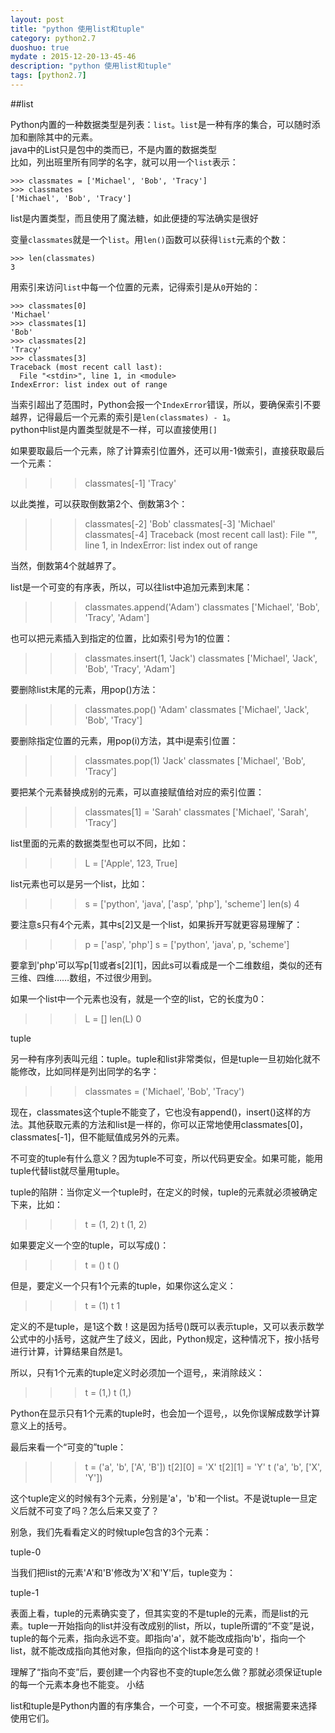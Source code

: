```yaml
---
layout: post
title: "python 使用list和tuple"
category: python2.7
duoshuo: true
mydate : 2015-12-20-13-45-46
description: "python 使用list和tuple"
tags: [python2.7]
---
```


##list

Python内置的一种数据类型是列表：`list`。`list`是一种有序的集合，可以随时添加和删除其中的元素。   
java中的List只是包中的类而已，不是内置的数据类型     
比如，列出班里所有同学的名字，就可以用一个`list`表示：    

	>>> classmates = ['Michael', 'Bob', 'Tracy']
	>>> classmates
	['Michael', 'Bob', 'Tracy']

list是内置类型，而且使用了魔法糖，如此便捷的写法确实是很好   

变量`classmates`就是一个`list`。用`len()`函数可以获得`list`元素的个数：    

	>>> len(classmates)
	3

用索引来访问`list`中每一个位置的元素，记得索引是从`0`开始的：    

	>>> classmates[0]
	'Michael'
	>>> classmates[1]
	'Bob'
	>>> classmates[2]
	'Tracy'
	>>> classmates[3]
	Traceback (most recent call last):
	  File "<stdin>", line 1, in <module>
	IndexError: list index out of range

当索引超出了范围时，Python会报一个`IndexError`错误，所以，要确保索引不要越界，记得最后一个元素的索引是`len(classmates) - 1`。     
python中list是内置类型就是不一样，可以直接使用`[]`    

如果要取最后一个元素，除了计算索引位置外，还可以用-1做索引，直接获取最后一个元素：

>>> classmates[-1]
'Tracy'

以此类推，可以获取倒数第2个、倒数第3个：

>>> classmates[-2]
'Bob'
>>> classmates[-3]
'Michael'
>>> classmates[-4]
Traceback (most recent call last):
  File "<stdin>", line 1, in <module>
IndexError: list index out of range

当然，倒数第4个就越界了。

list是一个可变的有序表，所以，可以往list中追加元素到末尾：

>>> classmates.append('Adam')
>>> classmates
['Michael', 'Bob', 'Tracy', 'Adam']

也可以把元素插入到指定的位置，比如索引号为1的位置：

>>> classmates.insert(1, 'Jack')
>>> classmates
['Michael', 'Jack', 'Bob', 'Tracy', 'Adam']

要删除list末尾的元素，用pop()方法：

>>> classmates.pop()
'Adam'
>>> classmates
['Michael', 'Jack', 'Bob', 'Tracy']

要删除指定位置的元素，用pop(i)方法，其中i是索引位置：

>>> classmates.pop(1)
'Jack'
>>> classmates
['Michael', 'Bob', 'Tracy']

要把某个元素替换成别的元素，可以直接赋值给对应的索引位置：

>>> classmates[1] = 'Sarah'
>>> classmates
['Michael', 'Sarah', 'Tracy']

list里面的元素的数据类型也可以不同，比如：

>>> L = ['Apple', 123, True]

list元素也可以是另一个list，比如：

>>> s = ['python', 'java', ['asp', 'php'], 'scheme']
>>> len(s)
4

要注意s只有4个元素，其中s[2]又是一个list，如果拆开写就更容易理解了：

>>> p = ['asp', 'php']
>>> s = ['python', 'java', p, 'scheme']

要拿到'php'可以写p[1]或者s[2][1]，因此s可以看成是一个二维数组，类似的还有三维、四维……数组，不过很少用到。

如果一个list中一个元素也没有，就是一个空的list，它的长度为0：

>>> L = []
>>> len(L)
0

tuple

另一种有序列表叫元组：tuple。tuple和list非常类似，但是tuple一旦初始化就不能修改，比如同样是列出同学的名字：

>>> classmates = ('Michael', 'Bob', 'Tracy')

现在，classmates这个tuple不能变了，它也没有append()，insert()这样的方法。其他获取元素的方法和list是一样的，你可以正常地使用classmates[0]，classmates[-1]，但不能赋值成另外的元素。

不可变的tuple有什么意义？因为tuple不可变，所以代码更安全。如果可能，能用tuple代替list就尽量用tuple。

tuple的陷阱：当你定义一个tuple时，在定义的时候，tuple的元素就必须被确定下来，比如：

>>> t = (1, 2)
>>> t
(1, 2)

如果要定义一个空的tuple，可以写成()：

>>> t = ()
>>> t
()

但是，要定义一个只有1个元素的tuple，如果你这么定义：

>>> t = (1)
>>> t
1

定义的不是tuple，是1这个数！这是因为括号()既可以表示tuple，又可以表示数学公式中的小括号，这就产生了歧义，因此，Python规定，这种情况下，按小括号进行计算，计算结果自然是1。

所以，只有1个元素的tuple定义时必须加一个逗号,，来消除歧义：

>>> t = (1,)
>>> t
(1,)

Python在显示只有1个元素的tuple时，也会加一个逗号,，以免你误解成数学计算意义上的括号。

最后来看一个“可变的”tuple：

>>> t = ('a', 'b', ['A', 'B'])
>>> t[2][0] = 'X'
>>> t[2][1] = 'Y'
>>> t
('a', 'b', ['X', 'Y'])

这个tuple定义的时候有3个元素，分别是'a'，'b'和一个list。不是说tuple一旦定义后就不可变了吗？怎么后来又变了？

别急，我们先看看定义的时候tuple包含的3个元素：

tuple-0

当我们把list的元素'A'和'B'修改为'X'和'Y'后，tuple变为：

tuple-1

表面上看，tuple的元素确实变了，但其实变的不是tuple的元素，而是list的元素。tuple一开始指向的list并没有改成别的list，所以，tuple所谓的“不变”是说，tuple的每个元素，指向永远不变。即指向'a'，就不能改成指向'b'，指向一个list，就不能改成指向其他对象，但指向的这个list本身是可变的！

理解了“指向不变”后，要创建一个内容也不变的tuple怎么做？那就必须保证tuple的每一个元素本身也不能变。
小结

list和tuple是Python内置的有序集合，一个可变，一个不可变。根据需要来选择使用它们。

